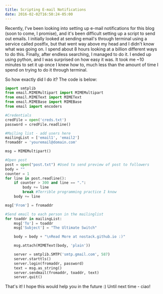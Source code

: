 ```yaml
---
title: Scripting E-mail Notifications
date: 2016-02-02T16:50:24-05:00
---
```

Recently, I've been looking into setting up e-mail notifications for this blog (soon to come, I promise), and it's been difficult setting up a script to send out emails. I initially looked at sending email's through terminal using a service called postfix, but that went way above my head and I didn't know what was going on. I spend about 8 hours looking at a billion different ways to do this. Finally, after endless searching, I managed to do it. I ended up using python, and I was surprised on how easy it was. It took me ~10 minutes to set it up once I knew how to, much less than the amount of time I spend on trying to do it through terminal.

So how exactly did I do it? The code is below:

```python
import smtplib
from email.MIMEMultipart import MIMEMultipart
from email.MIMEText import MIMEText
from email.MIMEBase import MIMEBase
from email import encoders

#Credentials
credFile = open('creds.txt')
password = credFile.readline()

#Mailing list - add users here
mailingList = ['email1', 'email2']
fromaddr = 'youremail@domain.com'

msg = MIMEMultipart()

#Open post
post = open("post.txt") #Used to send preview of post to followers
body = ""
counter = 1
for line in post.readline():
    if counter > 300 and line == ".":
        body += line
        break #Terrible programming practice I know
    body += line

msg['From'] = fromaddr

#Send email to each person in the mailinglist
for toaddr in mailingList:
    msg['To'] = toaddr
    msg['Subject'] = "The Ultimate Switch"

    body = body + "\nRead More at nostack.github.io :)"

    msg.attach(MIMEText(body, 'plain'))

    server = smtplib.SMTP('smtp.gmail.com', 587)
    server.starttls()
    server.login(fromaddr, password)
    text = msg.as_string()
    server.sendmail(fromaddr, toaddr, text)
    server.quit()

```
That's it! I hope this would help you in the future :) Until next time - ciao!
